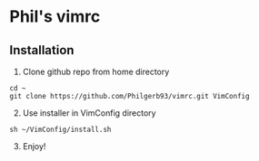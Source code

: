 # Phil's vimrc

## Installation

1. Clone github repo from home directory
```shell
cd ~
git clone https://github.com/Philgerb93/vimrc.git VimConfig
```

2. Use installer in VimConfig directory
```shell
sh ~/VimConfig/install.sh
```

3. Enjoy!
